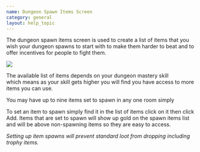 ```yaml
---
name: Dungeon Spawn Items Screen
category: general
layout: help_topic
---
```

The dungeon spawn items screen is used to create a list of items that you wish your dungeon spawns to start with to make them harder to beat and to offer incentives for people to fight them.

[![](https://lohcdn.com/images/t_dungeonspawnitem.jpg)](https://lohcdn.com/images/dungeonspawnitem.jpg)

The available list of items depends on your dungeon mastery skill which means as your skill gets higher you will find you have access to more items you can use.

You may have up to nine items set to spawn in any one room simply

To set an item to spawn simply find it in the list of items click on it then click Add. Items that are set to spawn will show up gold on the spawn items list and will be above non-spawning items so they are easy to access.

_Setting up item spawns will prevent standard loot from dropping including trophy items._